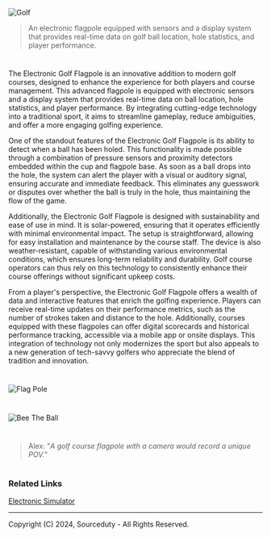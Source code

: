 ![Golf](https://github.com/user-attachments/assets/13f37e81-20cf-4960-8629-a2f0d25e43b7)

> An electronic flagpole equipped with sensors and a display system that provides real-time data on golf ball location, hole statistics, and player performance.

#

The Electronic Golf Flagpole is an innovative addition to modern golf courses, designed to enhance the experience for both players and course management. This advanced flagpole is equipped with electronic sensors and a display system that provides real-time data on ball location, hole statistics, and player performance. By integrating cutting-edge technology into a traditional sport, it aims to streamline gameplay, reduce ambiguities, and offer a more engaging golfing experience.

One of the standout features of the Electronic Golf Flagpole is its ability to detect when a ball has been holed. This functionality is made possible through a combination of pressure sensors and proximity detectors embedded within the cup and flagpole base. As soon as a ball drops into the hole, the system can alert the player with a visual or auditory signal, ensuring accurate and immediate feedback. This eliminates any guesswork or disputes over whether the ball is truly in the hole, thus maintaining the flow of the game.

Additionally, the Electronic Golf Flagpole is designed with sustainability and ease of use in mind. It is solar-powered, ensuring that it operates efficiently with minimal environmental impact. The setup is straightforward, allowing for easy installation and maintenance by the course staff. The device is also weather-resistant, capable of withstanding various environmental conditions, which ensures long-term reliability and durability. Golf course operators can thus rely on this technology to consistently enhance their course offerings without significant upkeep costs.

From a player's perspective, the Electronic Golf Flagpole offers a wealth of data and interactive features that enrich the golfing experience. Players can receive real-time updates on their performance metrics, such as the number of strokes taken and distance to the hole. Additionally, courses equipped with these flagpoles can offer digital scorecards and historical performance tracking, accessible via a mobile app or onsite displays. This integration of technology not only modernizes the sport but also appeals to a new generation of tech-savvy golfers who appreciate the blend of tradition and innovation.

#
![Flag Pole](https://github.com/user-attachments/assets/55430362-5f65-4c7d-b675-c17a2eb19e8a)
#
![Bee The Ball](https://github.com/user-attachments/assets/70ded768-cc88-4378-8a33-f811652a4829)

#
> Alex: "*A golf course flagpole with a camera would record a unique POV.*"

#
### Related Links

[Electronic Simulator](https://github.com/sourceduty/Electronic_Simulator)

***
Copyright (C) 2024, Sourceduty - All Rights Reserved.

